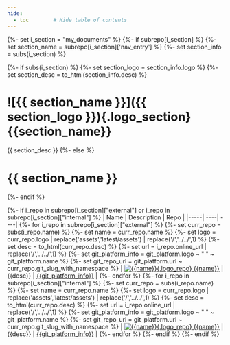 ```yaml
---
hide:
  - toc        # Hide table of contents
---
```



{%- set i_section = "my_documents" %}
{%- if subrepo[i_section] %}
{%-   set section_name = subrepo[i_section]['nav_entry'] %}
{%-   set section_info = subs(i_section) %}

{%-   if subs(i_section) %}
{%-     set section_logo = section_info.logo %}
{%-     set section_desc = to_html(section_info.desc) %}
# ![{{ section_name }}]({{ section_logo }}){.logo_section} {{section_name}}

{{ section_desc }}
{%-   else %}
# {{ section_name }}
{%-   endif %}

{%-   if i_repo in subrepo[i_section]["external"] or i_repo in subrepo[i_section]["internal"] %}
| Name | Description | Repo |
|-----| ----| ----|
{%-     for i_repo in subrepo[i_section]["external"] %}
{%-       set curr_repo = subs(i_repo.name) %}
{%-       set name = curr_repo.name %}
{%-       set logo = curr_repo.logo | replace('assets','latest/assets') | replace('/','../../',1) %}
{%-       set desc = to_html(curr_repo.desc) %}
{%-       set url = i_repo.online_url | replace('/','../../',1) %}
{%-       set git_platform_info = git_platform.logo ~ " " ~ git_platform.name  %}
{%-       set git_repo_url = git_platform.url ~ curr_repo.git_slug_with_namespace %}
| [![{{name}}]({{logo}}){.logo_repo} {{name}}]({{url}}) | {{desc}} | [{{git_platform_info}}]({{git_repo_url}}) |
{%-     endfor %}
{%-     for i_repo in subrepo[i_section]["internal"] %}
{%-       set curr_repo = subs(i_repo.name) %}
{%-       set name = curr_repo.name %}
{%-       set logo = curr_repo.logo | replace('assets','latest/assets') | replace('/','../../',1) %}
{%-       set desc = to_html(curr_repo.desc) %}
{%-       set url = i_repo.online_url | replace('/','../../',1) %}
{%-       set git_platform_info = git_platform.logo ~ " " ~ git_platform.name  %}
{%-       set git_repo_url = git_platform.url ~ curr_repo.git_slug_with_namespace %}
| [![{{name}}]({{logo}}){.logo_repo} {{name}}]({{url}}) | {{desc}} | [{{git_platform_info}}]({{git_repo_url}}) |
{%-     endfor %}
{%-   endif %}
{%- endif %}
